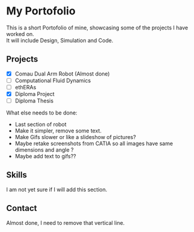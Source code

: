 # My Portofolio
This is a short Portofolio of mine, showcasing some of the projects I have worked on.\
It will include Design, Simulation and Code.

## Projects
- [X] Comau Dual Arm Robot (Almost done)
- [ ] Computational Fluid Dynamics
- [ ] ethERAs
- [X] Diploma Project
- [ ] Diploma Thesis

What else needs to be done:
- Last section of robot
- Make it simpler, remove some text.
- Make Gifs slower or like a slideshow  of pictures?
- Maybe retake screenshots from CATIA so all images have same dimensions and angle ?
- Maybe add text to gifs??

## Skills
I am not yet sure if I will add this section.

## Contact
Almost done, I need to remove that vertical line.
